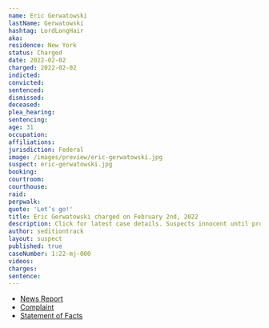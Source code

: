 ```yaml
---
name: Eric Gerwatowski
lastName: Gerwatowski
hashtag: LordLongHair
aka:
residence: New York
status: Charged
date: 2022-02-02
charged: 2022-02-02
indicted:
convicted:
sentenced:
dismissed:
deceased:
plea_hearing:
sentencing:
age: 31
occupation:
affiliations:
jurisdiction: Federal
image: /images/preview/eric-gerwatowski.jpg
suspect: eric-gerwatowski.jpg
booking:
courtroom:
courthouse:
raid:
perpwalk:
quote: 'Let’s go!'
title: Eric Gerwatowski charged on February 2nd, 2022
description: Click for latest case details. Suspects innocent until proven guilty.
author: seditiontrack
layout: suspect
published: true
caseNumber: 1:22-mj-000
videos:
charges:
sentence:
---
```

- [News Report](https://www.newsweek.com/feds-arrest-jan-6-rioter-who-allegedly-grabbed-door-shouted-lets-go-1677359)
- [Complaint](https://www.justice.gov/usao-dc/case-multi-defendant/file/1470321/download)
- [Statement of Facts](https://www.justice.gov/usao-dc/case-multi-defendant/file/1470326/download)

